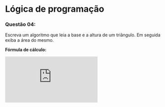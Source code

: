 ﻿# Lógica de programação

### Questão 04: 

Escreva um algoritmo que leia a base e a altura de um triângulo. Em seguida exiba a área do mesmo.


**Fórmula de cálculo:**

![Fórmula][AreaTriangulo]

[AreaTriangulo]: <https://latex.codecogs.com/png.latex?A%5CDelta%20%3D%20%5Cfrac%7Bbase%20*%20altura%7D%7B2%7D>